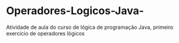# Operadores-Logicos-Java-
Atividade de aula do curso de lógica de programação Java, primeiro exercício de operadores lógicos
